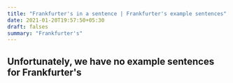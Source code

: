 ```yaml
---
title: "Frankfurter's in a sentence | Frankfurter's example sentences"
date: 2021-01-20T19:57:50+05:30
draft: falses
summary: "Frankfurter's"
---
```

## Unfortunately, we have no example sentences for Frankfurter's                 

